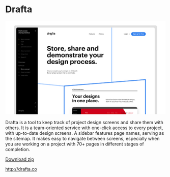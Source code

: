 # Drafta

![Screen of web application](screen.jpg)

Drafta is a tool to keep track of project design screens and share them with others. It is a team-oriented service with one-click access to every project, with up-to-date design screens. A sidebar features page names, serving as the sitemap. It makes easy to navigate between screens, especially when you are working on a project with 70+ pages in different stages of completion. 

[Download zip](https://github.com/fragmentlv/drafta/releases/download/v1.0.3/drafta-export.sketchplugin.zip)

http://drafta.co
